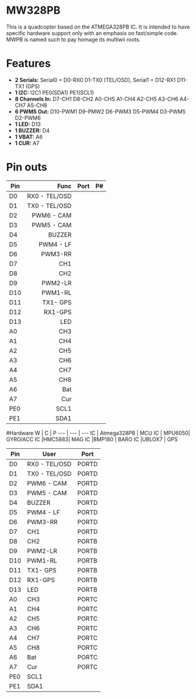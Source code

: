 # MW328PB
This is a quadcopter based on the ATMEGA328PB IC. It is intended to have specific hardware support only with an emphasis on fast/simple code. MWPB is named such to pay homage its multiwii roots.

# Features
- **2 Serials:** Serial0 = D0-RX0 D1-TX0 (TEL/OSD), Serial1 = D12-RX1 D11-TX1 (GPS)
- **1 I2C:** I2C1 PE0(SDA1) PE1(SCL1)
- **8 Channels In:** D7-CH1 D8-CH2 A0-CHS A1-CH4 A2-CH5 A3-CH6 A4-CH7 A5-CH8
- **6 PWMS Out:** D10-PWM1 D9-PMW2 D6-PWM3 D5-PWM4 D3-PWM5 D2-PWM6
- **1 LED:** D13
- **1 BUZZER:** D4
- **1 VBAT:** A6
- **1 CUR:** A7
 
# Pin outs
| Pin        | Func  | Port | P#        
| --- |-------------:|---| ---|
| D0  | RX0 - TEL/OSD
| D1  | TX0 - TEL/OSD   
| D2  | PWM6 - CAM|  
| D3 | PWM5 - CAM|
| D4| BUZZER | 
| D5| PWM4 - LF |
| D6| PWM3-RR |
| D7| CH1 |
| D8| CH2|
| D9| PWM2-LR|
| D10| PWM1-RL |
| D11| TX1- GPS |
| D12| RX1-GPS|
| D13| LED |
| A0| CH3|
| A1| CH4
| A2| CH5
| A3| CH6
| A4| CH7
| A5| CH8
| A6| Bat
| A7| Cur
| PE0| SCL1
| PE1| SDA1

#Hardware
W | C | P
--- | --- | ---
IC  | Atmega328PB | MCU
IC | MPU6050| GYRO/ACC
IC |HMC5883| MAG
IC |BMP180 | BARO
IC |UBLOX7 | GPS

Pin|User|Port
--- | --- | ---
D0	|	RX0 - TEL/OSD	|	PORTD
D1	|	TX0 - TEL/OSD	|	PORTD
D2	|	PWM6 - CAM	|	PORTD
D3	|	PWM5 - CAM	|	PORTD
D4	|	BUZZER	|	PORTD
D5	|	PWM4 - LF	|	PORTD
D6	|	PWM3-RR	|	PORTD
D7	|	CH1	|	PORTD
D8	|	CH2	|	PORTB
D9	|	PWM2-LR	|	PORTB
D10	|	PWM1-RL	|	PORTB
D11	|	TX1- GPS	|	PORTB
D12	|	RX1-GPS	|	PORTB
D13	|	LED	|	PORTB
A0	|	CH3	|	PORTC
A1	|	CH4	|	PORTC
A2	|	CH5	|	PORTC
A3	|	CH6	|	PORTC
A4	|	CH7	|	PORTC
A5	|	CH8	|	PORTC
A6	|	Bat	|	PORTC
A7	|	Cur	|	PORTC
PE0	|	SCL1	|	
PE1	|	SDA1	|	
